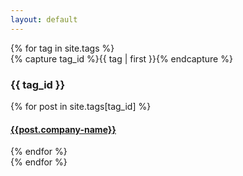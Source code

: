 ```yaml
---
layout: default
---
```


<div id="archives">
{% for tag in site.tags %}
  <div class="archive-group">
    {% capture tag_id %}{{ tag | first }}{% endcapture %}
    <div id="#{{ tag_id | slugize }}"></div>
    <p></p>
    <h3 class="tag-head">{{ tag_id }}</h3>
    <a name="{{ post.link }}"></a>
    {% for post in site.tags[tag_id] %}
    <article class="archive-item"> 
      <h4><a href="{{ post.link }}">{{post.company-name}}</a></h4>
    </article>
    {% endfor %}
  </div>
{% endfor %}
</div>
